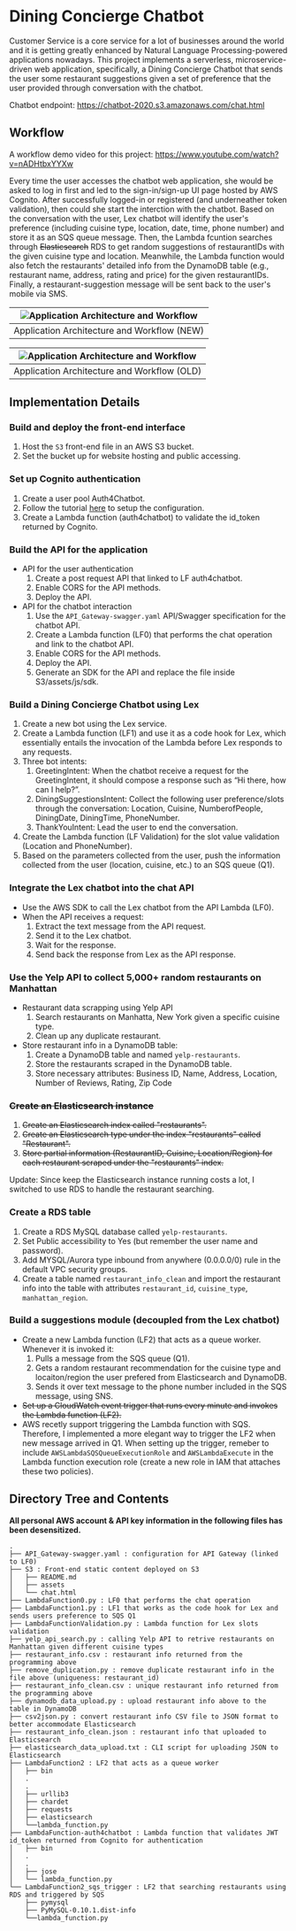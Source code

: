 # Dining Concierge Chatbot

Customer Service is a core service for a lot of businesses around the world and it is getting greatly enhanced by Natural Language Processing-powered applications nowadays. This project implements a serverless, microservice-driven web application, specifically, a Dining Concierge Chatbot that sends the user some restaurant suggestions given a set of preference that the user provided through conversation with the chatbot.

Chatbot endpoint: https://chatbot-2020.s3.amazonaws.com/chat.html

## Workflow
A workflow demo video for this project: https://www.youtube.com/watch?v=nADHtbxYYXw

Every time the user accesses the chatbot web application, she would be asked to log in first and led to the sign-in/sign-up UI page hosted by AWS Cognito. After successfully logged-in or registered (and underneather token validation), then could she start the interction with the chatbot. Based on the conversation with the user, Lex chatbot will identify the user's preference (including cuisine type, location, date, time, phone number) and store it as an SQS queue message. Then, the Lambda fcuntion searches through ~~Elasticsearch~~ RDS to get random suggestions of restaurantIDs with the given cuisine type and location. Meanwhile, the Lambda function would also fetch the restaurants' detailed info from the DynamoDB table (e.g., restaurant name, address, rating and price) for the given restaurantIDs. Finally, a restaurant-suggestion message will be sent back to the user's mobile via SMS.

|![Application Architecture and Workflow](./Dining_Concierge_Chatbot_Workflow_new.png)|
|:--:|
|Application Architecture and Workflow (NEW)|

|![Application Architecture and Workflow](./Dining_Concierge_Chatbot_Workflow.png)|
|:--:|
|Application Architecture and Workflow (OLD)|

## Implementation Details
### Build and deploy the front-end interface
1. Host the `S3` front-end file in an AWS S3 bucket.
2. Set the bucket up for website hosting and public accessing.

### Set up Cognito authentication
1. Create a user pool Auth4Chatbot.
2. Follow the tutorial [here](https://www.youtube.com/watch?v=BN3SBeqaq0g) to setup the configuration.
3. Create a Lambda function (auth4chatbot) to validate the id_token returned by Cognito.

### Build the API for the application
- API for the user authentication
   1. Create a post request API that linked to LF auth4chatbot.
   2. Enable CORS for the API methods.
   3. Deploy the API.
- API for the chatbot interaction
   1. Use the `API_Gateway-swagger.yaml` API/Swagger specification for the chatbot API.
   2. Create a Lambda function (LF0)​ that performs the chat operation and link to the chatbot API.
   3. Enable CORS for the API methods.
   4. Deploy the API.
   5. ​Generate an SDK for the API and replace the file inside S3/assets/js/sdk.

### Build a Dining Concierge Chatbot using Lex
1. Create a new bot using the Lex service.
2. Create a Lambda function (LF1) and use it as a code hook for Lex, which essentially entails the invocation of the Lambda before Lex responds to any requests.
3. Three bot intents: 
   1. GreetingIntent: When the chatbot receive a request for the GreetingIntent, it should compose a response such as “Hi there, how can I help?”.
   2. DiningSuggestionsIntent: Collect the following user preference/slots through the conversation: Location, Cuisine, NumberofPeople, DiningDate, DiningTime, PhoneNumber.
   3. ThankYouIntent: Lead the user to end the conversation.
4. Create the Lambda function (LF Validation) for the slot value validation (Location and PhoneNumber).
5. Based on the parameters collected from the user, push the information collected from the user (location, cuisine, etc.) to an SQS queue (Q1).

### Integrate the Lex chatbot into the chat API
- Use the AWS SDK to call the Lex chatbot from the API Lambda (LF0).
- When the API receives a request:
    1. Extract the text message from the API request.
    2. Send it to the Lex chatbot.
    3. Wait for the response.
    4. Send back the response from Lex as the API response.

### Use the Yelp API to collect 5,000+ random restaurants on Manhattan
- Restaurant data scrapping using Yelp API
    1. Search restaurants on Manhatta, New York given a specific cuisine type.
    2. Clean up any duplicate restaurant. 
- Store restaurant info in a DynamoDB table:
    1. Create a DynamoDB table and named `yelp-restaurants`.
    2. Store the restaurants scraped in the DynamoDB table.
    3. Store necessary attributes: Business ID, Name, Address, Location, Number of Reviews, Rating, Zip Code

### ~~Create an Elasticsearch instance~~
1. ~~Create an Elasticsearch index called "restaurants".~~
2. ~~Create an Elasticsearch type under the index "restaurants" called "Restaurant".~~
3. ~~Store partial information (RestaurantID, Cuisine, Location/Region) for each restaurant scraped under the "restaurants" index.~~

Update: Since keep the Elasticsearch instance running costs a lot, I switched to use RDS to handle the restaurant searching.

### Create a RDS table
1. Create a RDS MySQL database called `yelp-restaurants`.
2. Set Public accessibility to Yes (but remember the user name and password).
3. Add MYSQL/Aurora type inbound from anywhere (0.0.0.0/0) rule in the default VPC security groups.
4. Create a table named `restaurant_info_clean` and import the restaurant info into the table with attributes `restaurant_id`, `cuisine_type`, `manhattan_region`.

### Build a suggestions module (decoupled from the Lex chatbot)
- Create a new Lambda function (LF2) that acts as a queue worker. Whenever it is invoked it:
    1. Pulls a message from the SQS queue (Q1).
    2. Gets a random restaurant recommendation for the cuisine type and locaiton/region the user prefered from Elasticsearch and DynamoDB.
    3. Sends it over text message to the phone number included in the SQS message, using SNS.
- ~~Set up a CloudWatch event trigger that runs every minute and invokes the Lambda function (LF2).~~
- AWS recetly support triggering the Lambda function with SQS. Therefore, I implemented a more elegant way to trigger the LF2 when new message arrived in Q1. When setting up the trigger, remeber to include `AWSLambdaSQSQueueExecutionRole` and `AWSLambdaExecute` in the Lambda function execution role (create a new role in IAM that attaches these two policies).


## Directory Tree and Contents

**All personal AWS account & API key information in the following files has been desensitized.**

```
.
├── API_Gateway-swagger.yaml : configuration for API Gateway (linked to LF0)
├── S3 : Front-end static content deployed on S3
│   ├── README.md
│   ├── assets
│   └── chat.html
├── LambdaFunction0.py : LF0 that performs the chat operation
├── LambdaFunction1.py : LF1 that works as the code hook for Lex and sends users preference to SQS Q1
├── LambdaFunctionValidation.py : Lambda function for Lex slots validation
├── yelp_api_search.py : calling Yelp API to retrive restaurants on Manhattan given different cuisine types
├── restaurant_info.csv : restaurant info returned from the programming above
├── remove_duplication.py : remove duplicate restaurant info in the file above (uniqueness: restaurant_id)
├── restaurant_info_clean.csv : unique restaurant info returned from the programming above
├── dynamodb_data_upload.py : upload restaurant info above to the table in DynamoDB
├── csv2json.py : convert restaurant info CSV file to JSON format to better accommodate Elasticsearch
├── restaurant_info_clean.json : restaurant info that uploaded to Elasticsearch
├── elasticsearch_data_upload.txt : CLI script for uploading JSON to Elasticsearch
├── LambdaFunction2 : LF2 that acts as a queue worker
│   ├── bin
│   .
│   .
│   ├── urllib3
│   ├── chardet
│   ├── requests
│   ├── elasticsearch
│   └──lambda_function.py
├── LambdaFunction-auth4chatbot : Lambda function that validates JWT id_token returned from Cognito for authentication
│   ├── bin
│   .
│   .
│   ├── jose
│   └── lambda_function.py
└── LambdaFunction2_sqs_trigger : LF2 that searching restaurants using RDS and triggered by SQS
    ├── pymysql
    ├── PyMySQL-0.10.1.dist-info
    └──lambda_function.py
```